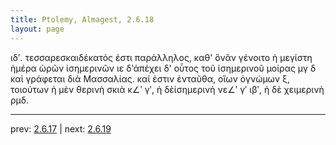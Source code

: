 ```yaml
---
title: Ptolemy, Almagest, 2.6.18
layout: page
---
```


ιδʹ. τεσσαρεσκαιδέκατός ἐστι παράλληλος, καθ' ὃνἂν γένοιτο ἡ μεγίστη ἡμέρα ὡρῶν ἰσημερινῶν ιε δʹἀπέχει δ' οὗτος τοῦ ἰσημερινοῦ μοίρας μγ δ καὶ γράφεται διὰ Μασσαλίας. καί ἐστιν ἐνταῦθα, οἵων ὁγνώμων ξ, τοιούτων ἡ μὲν θερινὴ σκιὰ κ∠ʹ γʹ, ἡ δὲἰσημερινὴ νε∠ʹ γʹ ιβʹ, ἡ δὲ χειμερινὴ ρμδ.

---

prev: [2.6.17](../2.6.17/) | next: [2.6.19](../2.6.19/)

